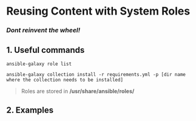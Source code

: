# Reusing Content with System Roles
### ***Dont reinvent the wheel!***

## 1. Useful commands
```
ansible-galaxy role list
```
```
ansible-galaxy collection install -r requirements.yml -p [dir name where the collection needs to be installed]
```
> Roles are stored in **/usr/share/ansible/roles/**

## 2. Examples




